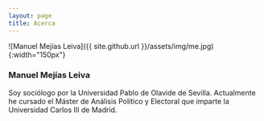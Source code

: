 ```yaml
---
layout: page
title: Acerca
---
```


![Manuel Mejías Leiva]({{ site.github.url }}/assets/img/me.jpg){:width="150px"}

### Manuel Mejías Leiva

Soy sociólogo por la Universidad Pablo de Olavide de Sevilla. Actualmente he cursado el Máster de Análisis Político y Electoral que imparte la Universidad Carlos III de Madrid.
 
